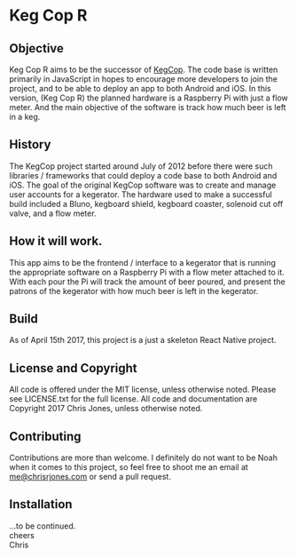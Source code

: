 # Keg Cop R

## Objective
Keg Cop R aims to be the successor of [KegCop](http://ipatch.github.io/KegCop/).  The code base is written primarily in JavaScript in hopes to encourage more developers to join the project, and to be able to deploy an app to both Android and iOS.  In this version, (Keg Cop R) the planned hardware is a Raspberry Pi with just a flow meter.  And the main objective of the software is track how much beer is left in a keg.

## History
The KegCop project started around July of 2012 before there were such libraries / frameworks that could deploy a code base to both Android and iOS.  The goal of the original KegCop software was to create and manage user accounts for a kegerator.  The hardware used to make a successful build included a Bluno, kegboard shield, kegboard coaster, solenoid cut off valve, and a flow meter.

## How it will work.
This app aims to be the frontend / interface to a kegerator that is running the appropriate software on a Raspberry Pi with a flow meter attached to it.  With each pour the Pi will track the amount of beer poured, and present the patrons of the kegerator with how much beer is left in the kegerator.

## Build
As of April 15th 2017, this project is a just a skeleton React Native project.

## License and Copyright
All code is offered under the MIT license, unless otherwise noted. Please see LICENSE.txt for the full license. All code and documentation are Copyright 2017 Chris Jones, unless otherwise noted.

## Contributing
Contributions are more than welcome.  I definitely do not want to be Noah when it comes to this project, so feel free to shoot me an email at me@chrisrjones.com or send a pull request.

## Installation
...to be continued.
<br />
cheers<br />
Chris
